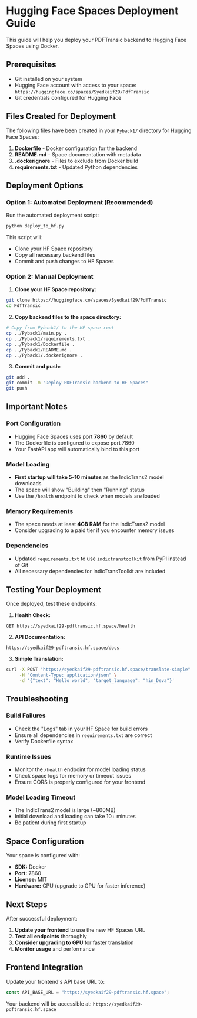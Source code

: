 # Hugging Face Spaces Deployment Guide

This guide will help you deploy your PDFTransic backend to Hugging Face Spaces using Docker.

## Prerequisites

- Git installed on your system
- Hugging Face account with access to your space: `https://huggingface.co/spaces/Syedkaif29/PdfTransic`
- Git credentials configured for Hugging Face

## Files Created for Deployment

The following files have been created in your `Pyback1/` directory for Hugging Face Spaces:

1. **Dockerfile** - Docker configuration for the backend
2. **README.md** - Space documentation with metadata
3. **.dockerignore** - Files to exclude from Docker build
4. **requirements.txt** - Updated Python dependencies

## Deployment Options

### Option 1: Automated Deployment (Recommended)

Run the automated deployment script:

```bash
python deploy_to_hf.py
```

This script will:
- Clone your HF Space repository
- Copy all necessary backend files
- Commit and push changes to HF Spaces

### Option 2: Manual Deployment

1. **Clone your HF Space repository:**
```bash
git clone https://huggingface.co/spaces/Syedkaif29/PdfTransic
cd PdfTransic
```

2. **Copy backend files to the space directory:**
```bash
# Copy from Pyback1/ to the HF space root
cp ../Pyback1/main.py .
cp ../Pyback1/requirements.txt .
cp ../Pyback1/Dockerfile .
cp ../Pyback1/README.md .
cp ../Pyback1/.dockerignore .
```

3. **Commit and push:**
```bash
git add .
git commit -m "Deploy PDFTransic backend to HF Spaces"
git push
```

## Important Notes

### Port Configuration
- Hugging Face Spaces uses port **7860** by default
- The Dockerfile is configured to expose port 7860
- Your FastAPI app will automatically bind to this port

### Model Loading
- **First startup will take 5-10 minutes** as the IndicTrans2 model downloads
- The space will show "Building" then "Running" status
- Use the `/health` endpoint to check when models are loaded

### Memory Requirements
- The space needs at least **4GB RAM** for the IndicTrans2 model
- Consider upgrading to a paid tier if you encounter memory issues

### Dependencies
- Updated `requirements.txt` to use `indictranstoolkit` from PyPI instead of Git
- All necessary dependencies for IndicTransToolkit are included

## Testing Your Deployment

Once deployed, test these endpoints:

1. **Health Check:**
```
GET https://syedkaif29-pdftransic.hf.space/health
```

2. **API Documentation:**
```
https://syedkaif29-pdftransic.hf.space/docs
```

3. **Simple Translation:**
```bash
curl -X POST "https://syedkaif29-pdftransic.hf.space/translate-simple" \
     -H "Content-Type: application/json" \
     -d '{"text": "Hello world", "target_language": "hin_Deva"}'
```

## Troubleshooting

### Build Failures
- Check the "Logs" tab in your HF Space for build errors
- Ensure all dependencies in `requirements.txt` are correct
- Verify Dockerfile syntax

### Runtime Issues
- Monitor the `/health` endpoint for model loading status
- Check space logs for memory or timeout issues
- Ensure CORS is properly configured for your frontend

### Model Loading Timeout
- The IndicTrans2 model is large (~800MB)
- Initial download and loading can take 10+ minutes
- Be patient during first startup

## Space Configuration

Your space is configured with:
- **SDK:** Docker
- **Port:** 7860
- **License:** MIT
- **Hardware:** CPU (upgrade to GPU for faster inference)

## Next Steps

After successful deployment:

1. **Update your frontend** to use the new HF Spaces URL
2. **Test all endpoints** thoroughly
3. **Consider upgrading to GPU** for faster translation
4. **Monitor usage** and performance

## Frontend Integration

Update your frontend's API base URL to:
```typescript
const API_BASE_URL = "https://syedkaif29-pdftransic.hf.space";
```

Your backend will be accessible at: `https://syedkaif29-pdftransic.hf.space`